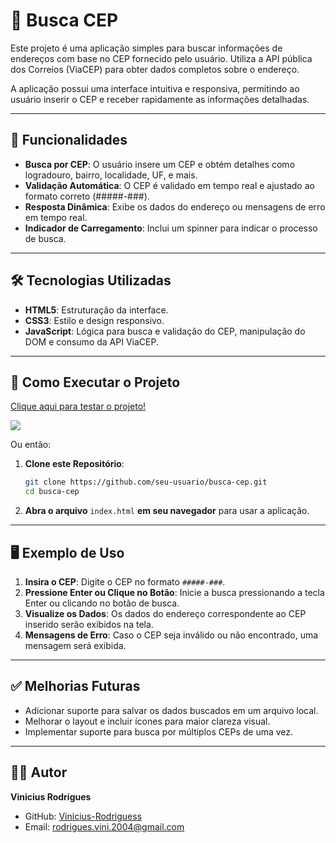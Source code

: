 # 📍 **Busca CEP**

Este projeto é uma aplicação simples para buscar informações de endereços com base no CEP fornecido pelo usuário. Utiliza a API pública dos Correios (ViaCEP) para obter dados completos sobre o endereço.

A aplicação possui uma interface intuitiva e responsiva, permitindo ao usuário inserir o CEP e receber rapidamente as informações detalhadas.

---

## 🚀 **Funcionalidades**

- **Busca por CEP**: O usuário insere um CEP e obtém detalhes como logradouro, bairro, localidade, UF, e mais.
- **Validação Automática**: O CEP é validado em tempo real e ajustado ao formato correto (#####-###).
- **Resposta Dinâmica**: Exibe os dados do endereço ou mensagens de erro em tempo real.
- **Indicador de Carregamento**: Inclui um spinner para indicar o processo de busca.

---

## 🛠️ **Tecnologias Utilizadas**

- **HTML5**: Estruturação da interface.
- **CSS3**: Estilo e design responsivo.
- **JavaScript**: Lógica para busca e validação do CEP, manipulação do DOM e consumo da API ViaCEP.

---

## 🔧 **Como Executar o Projeto**

<a href="https://vinicius-rodriguess.github.io/Busca-CEP/">Clique aqui para testar o projeto!</a>

<img src="./src/img/BuscaCep.png">

Ou então:

1. **Clone este Repositório**:

   ```bash
   git clone https://github.com/seu-usuario/busca-cep.git
   cd busca-cep
   ```

2. **Abra o arquivo** `index.html` **em seu navegador** para usar a aplicação.

---

## 🖥️ **Exemplo de Uso**

1. **Insira o CEP**: Digite o CEP no formato `#####-###`.
2. **Pressione Enter ou Clique no Botão**: Inicie a busca pressionando a tecla Enter ou clicando no botão de busca.
3. **Visualize os Dados**: Os dados do endereço correspondente ao CEP inserido serão exibidos na tela.
4. **Mensagens de Erro**: Caso o CEP seja inválido ou não encontrado, uma mensagem será exibida.

---

## ✅ **Melhorias Futuras**

- Adicionar suporte para salvar os dados buscados em um arquivo local.
- Melhorar o layout e incluir ícones para maior clareza visual.
- Implementar suporte para busca por múltiplos CEPs de uma vez.

---

## 👨‍💻 **Autor**

**Vinicius Rodrigues**

- GitHub: [Vinicius-Rodriguess](https://github.com/Vinicius-Rodriguess)
- Email: rodrigues.vini.2004@gmail.com
